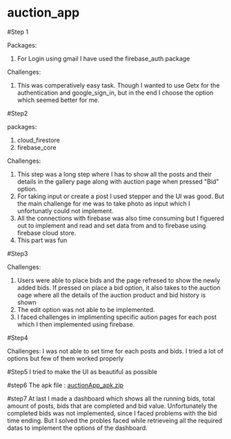 # auction_app

#Step 1

Packages: 
1. For Login using gmail I have used the firebase_auth package 

Challenges:
1. This was comperatively easy task. Though I wanted to use Getx for the authentication and google_sign_in, but in the end I choose the option which seemed better for me. 


#Step2

packages: 
1. cloud_firestore
2. firebase_core

Challenges: 
1. This step was a long step where I has to show all the posts and their details in the gallery page along with auction page when pressed "Bid" option. 
2. For taking input or create a post I used stepper and the UI was good. But the main challenge for me was to take photo as input which I unfortunatly could not implement. 
3. All the connections with firebase was also time consuming but I figuered out to implement and read and set data from and to firebase using firebase cloud store.
4. This part was fun


#Step3

Challenges:
1. Users were able to place bids and the page refresed to show the newly added bids. If pressed on place a bid option, it also takes to the auction oage where all the details of the auction product and bid history is shown
2. The edit option was not able to be implemented. 
3. I faced challenges in implimenting specific aution pages for each post which I then implemented using firebase. 


#Step4

Challenges:
I was not able to set time for each posts and bids. I tried a lot of options but few of them worked properly


#Step5
I tried to make the UI as beautiful as possible

#step6
The apk file : 
[auctionApp_apk.zip](https://github.com/alfi-98/Auction-App-Flutter/files/7656531/auctionApp_apk.zip)


#step7
At last I made a dashboard which shows all the running bids, total amount of posts, bids that are completed and bid value. Unfortunately the completed bids was not implemented, since I faced problems with the bid time ending. But I solved the probles faced while retrieveing all the required datas to implement the options of the dashboard. 
